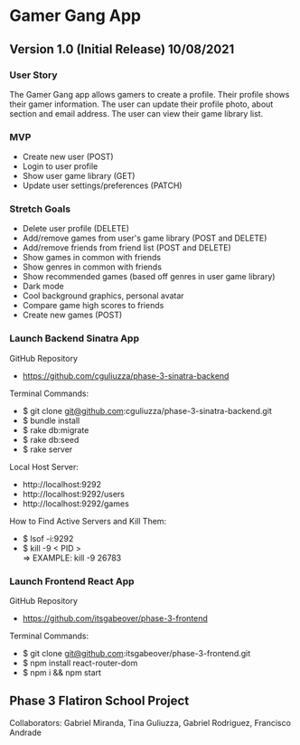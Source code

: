 # Gamer Gang App
## Version 1.0 (Initial Release) 10/08/2021

### User Story
The Gamer Gang app allows gamers to create a profile. Their profile shows their gamer information. The user can update their profile photo, about section and email address. The user can view their game library list.

### MVP
* Create new user (POST)
* Login to user profile
* Show user game library (GET)
* Update user settings/preferences (PATCH)

### Stretch Goals
* Delete user profile (DELETE)
* Add/remove games from user's game library (POST and DELETE)
* Add/remove friends from friend list (POST and DELETE)
* Show games in common with friends
* Show genres in common with friends
* Show recommended games (based off genres in user game library)
* Dark mode
* Cool background graphics, personal avatar
* Compare game high scores to friends
* Create new games (POST)

### Launch Backend Sinatra App
GitHub Repository
* https://github.com/cguliuzza/phase-3-sinatra-backend

Terminal Commands:
*   $ git clone git@github.com:cguliuzza/phase-3-sinatra-backend.git
*   $ bundle install
*   $ rake db:migrate
*   $ rake db:seed
*   $ rake server

Local Host Server:
* http://localhost:9292
* http://localhost:9292/users
* http://localhost:9292/games

How to Find Active Servers and Kill Them:
*   $ lsof -i:9292
*   $ kill -9 < PID >  
=>  EXAMPLE: kill -9 26783

### Launch Frontend React App
GitHub Repository
* https://github.com/itsgabeover/phase-3-frontend

Terminal Commands:
*   $ git clone git@github.com:itsgabeover/phase-3-frontend.git
*   $ npm install react-router-dom
*   $ npm i && npm start

## Phase 3 Flatiron School Project
Collaborators: Gabriel Miranda, Tina Guliuzza, Gabriel Rodriguez, Francisco Andrade


